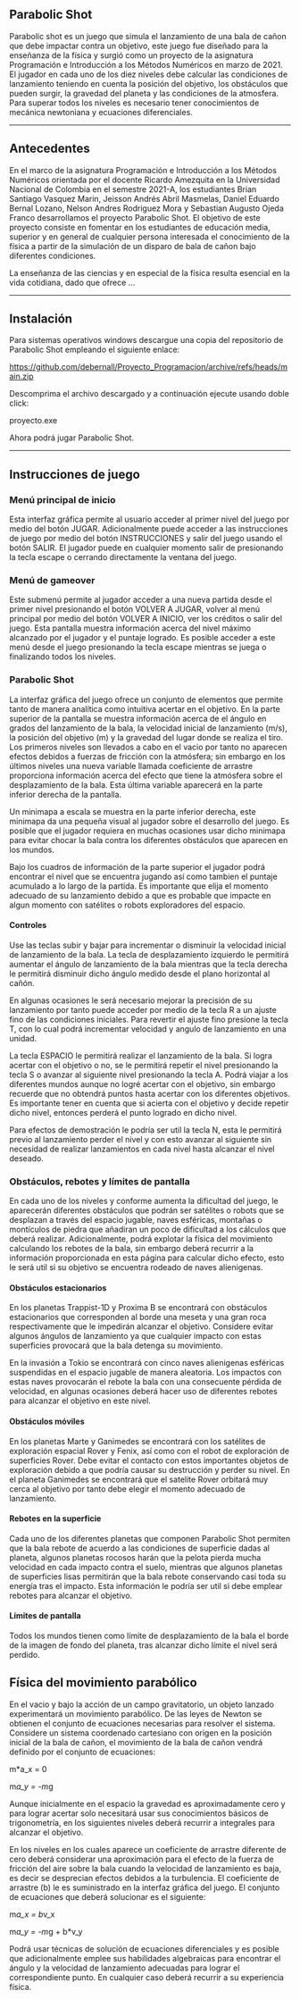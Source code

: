 ## Parabolic Shot
Parabolic shot es un juego que simula el lanzamiento de una bala de cañon que debe impactar contra un objetivo, este juego fue diseñado para la enseñanza de la física y surgió como un proyecto de la asignatura Programación e Introducción a los Métodos Numéricos en marzo de 2021. El jugador en cada uno de los diez niveles debe calcular las condiciones de lanzamiento teniendo en cuenta la posición del objetivo, los obstáculos que pueden surgir, la gravedad del planeta y las condiciones de la atmosfera. Para superar todos los niveles es necesario tener conocimientos de mecánica newtoniana y ecuaciones diferenciales.

***
## Antecedentes
En el marco de la asignatura Programación e Introducción a los Métodos Numéricos orientada por el docente Ricardo Amezquita en la Universidad Nacional de Colombia en el semestre 2021-A, los estudiantes Brian Santiago Vasquez Marin, Jeisson Andrés Abril Masmelas, Daniel Eduardo Bernal Lozano, Nelson Andres Rodriguez Mora y Sebastian Augusto Ojeda Franco desarrollamos el proyecto Parabolic Shot. El objetivo de este proyecto consiste en fomentar en los estudiantes de educación media, superior y en general de cualquier persona interesada el conocimiento de la física a partir de la simulación de un disparo de bala de cañon bajo diferentes condiciones. 

La enseñanza de las ciencias y en especial de la física resulta esencial en la vida cotidiana, dado que ofrece ...

***
## Instalación
Para sistemas operativos windows descargue una copia del repositorio de Parabolic Shot empleando el siguiente enlace:

 https://github.com/debernall/Proyecto_Programacion/archive/refs/heads/main.zip

Descomprima el archivo descargado y a continuación ejecute usando doble click:
 
 proyecto.exe

Ahora podrá jugar Parabolic Shot.

***
## Instrucciones de juego
### Menú principal de inicio
Esta interfaz gráfica permite al usuario acceder al primer nivel del juego por medio del botón JUGAR. Adicionalmente puede acceder a las instrucciones de juego por medio del botón INSTRUCCIONES y salir del juego usando el botón SALIR. El jugador puede en cualquier momento salir de presionando la tecla escape o cerrando directamente la ventana del juego.

### Menú de gameover
Este submenú permite al jugador acceder a una nueva partida desde el primer nivel presionando el botón VOLVER A JUGAR, volver al menú principal por medio del botón VOLVER A INICIO, ver los créditos o salir del juego. Esta pantalla muestra información acerca del nivel máximo alcanzado por el jugador y el puntaje logrado. Es posible acceder a este menú desde el juego presionando la tecla escape mientras se juega o finalizando todos los niveles. 

### Parabolic Shot
La interfaz gráfica del juego ofrece un conjunto de elementos que permite tanto de manera analítica como intuitiva acertar en el objetivo. En la parte superior de la pantalla se muestra información acerca de el ángulo en grados del lanzamiento de la bala, la velocidad inicial de lanzamiento (m/s), la posición del objetivo (m) y la gravedad del lugar donde se realiza el tiro. Los primeros niveles son llevados a cabo en el vacio por tanto no aparecen efectos debidos a fuerzas de fricción con la atmósfera; sin embargo en los últimos niveles una nueva variable llamada coeficiente de arrastre proporciona información acerca del efecto que tiene la atmósfera sobre el desplazamiento de la bala. Esta última variable aparecerá en la parte inferior derecha de la pantalla. 

Un minimapa a escala se muestra en la parte inferior derecha, este minimapa da una pequeña visual al jugador sobre el desarrollo del juego. Es posible que el jugador requiera en muchas ocasiones usar dicho minimapa para evitar chocar la bala contra los diferentes obstáculos que aparecen en los mundos.

Bajo los cuadros de información de la parte superior el jugador podrá encontrar el nivel que se encuentra jugando así como tambien el puntaje acumulado a lo largo de la partida. Es importante que elija el momento adecuado de su lanzamiento debido a que es probable que impacte en algun momento con satélites o robots exploradores del espacio.

#### Controles
Use las teclas subir y bajar para incrementar o disminuir la velocidad inicial de lanzamiento de la bala. La tecla de desplazamiento izquierdo le permitirá aumentar el ángulo de lanzamiento de la bala mientras que la tecla derecha le permitirá disminuir dicho ángulo medido desde el plano horizontal al cañón.

En algunas ocasiones le será necesario mejorar la precisión de su lanzamiento por tanto puede acceder por medio de la tecla R a un ajuste fino de las condiciones iniciales. Para revertir el ajuste fino presione la tecla T, con lo cual podrá incrementar velocidad y angulo de lanzamiento en una unidad.

La tecla ESPACIO le permitirá realizar el lanzamiento de la bala. Si logra acertar con el objetivo o no, se le permitirá repetir el nivel presionando la tecla S o avanzar al siguiente nivel presionando la tecla A. Podrá viajar a los diferentes mundos aunque no logré acertar con el objetivo, sin embargo recuerde que no obtendrá puntos hasta acertar con los diferentes objetivos. Es importante tener en cuenta que si acierta con el objetivo y decide repetir dicho nivel, entonces perderá el punto logrado en dicho nivel.

Para efectos de demostración le podría ser util la tecla N, esta le permitirá previo al lanzamiento perder el nivel y con esto avanzar al siguiente sin necesidad de realizar lanzamientos en cada nivel hasta alcanzar el nivel deseado.

### Obstáculos, rebotes y límites de pantalla
En cada uno de los niveles y conforme aumenta la dificultad del juego, le aparecerán diferentes obstáculos que podrán ser satélites o robots que se desplazan a través del espacio jugable, naves esféricas, montañas o montículos de piedra que añadiran un poco de dificultad a los cálculos que deberá realizar. Adicionalmente, podrá explotar la física del movimiento calculando los rebotes de la bala, sin embargo deberá recurrir a la información proporcionada en esta página para calcular dicho efecto, esto le será util si su objetivo se encuentra rodeado de naves alienigenas.

#### Obstáculos estacionarios
En los planetas Trappist-1D y Proxima B se encontrará con obstáculos estacionarios que corresponden al borde una meseta y una gran roca respectivamente que le impedirán alcanzar el objetivo. Considere evitar algunos ángulos de lanzamiento ya que cualquier impacto con estas superficies provocará que la bala detenga su movimiento.

En la invasión a Tokio se encontrará con cinco naves alienigenas esféricas suspendidas en el espacio jugable de manera aleatoria. Los impactos con estas naves provocarán el rebote la bala con una consecuente pérdida de velocidad, en algunas ocasiones deberá hacer uso de diferentes rebotes para alcanzar el objetivo en este nivel. 

#### Obstáculos móviles
En los planetas Marte y Ganimedes se encontrará con los satélites de exploración espacial Rover y Fenix, así como con el robot de exploración de superficies Rover. Debe evitar el contacto con estos importantes objetos de exploración debido a que podría causar su destrucción y perder su nivel. En el planeta Ganimedes se encontrará que el satelite Rover orbitará muy cerca al objetivo por tanto debe elegir el momento adecuado de lanzamiento.

#### Rebotes en la superficie
Cada uno de los diferentes planetas que componen Parabolic Shot permiten que la bala rebote de acuerdo a las condiciones de superficie dadas al planeta, algunos planetas rocosos harán que la pelota pierda mucha velocidad en cada impacto contra el suelo, mientras que algunos planetas de superficies lisas permitirán que la bala rebote conservando casi toda su energía tras el impacto. Esta información le podría ser util si debe emplear rebotes para alcanzar el objetivo.

#### Límites de pantalla
Todos los mundos tienen como límite de desplazamiento de la bala el borde de la imagen de fondo del planeta, tras alcanzar dicho límite el nivel será perdido.

## Física del movimiento parabólico

En el vacio y bajo la acción de un campo gravitatorio, un objeto lanzado experimentará un movimiento parabólico. De las leyes de Newton se obtienen el conjunto de ecuaciones necesarias para resolver el sistema. Considere un sistema coordenado cartesiano con origen en la posición inicial de la bala de cañon, el movimiento de la bala de cañon vendrá definido por el conjunto de ecuaciones:

 m*a_x = 0
 
 m*a_y = -m*g

Aunque inicialmente en el espacio la gravedad es aproximadamente cero y para lograr acertar solo necesitará usar sus conocimientos básicos de trigonometría, en los siguientes niveles deberá recurrir a integrales para alcanzar el objetivo. 

En los niveles en los cuales aparece un coeficiente de arrastre diferente de cero deberá considerar una aproximación para el efecto de la fuerza de fricción del aire sobre la bala cuando la velocidad de lanzamiento es baja, es decir se desprecian efectos debidos a la turbulencia. El coeficiente de arrastre (b) le es suministrado en la interfaz gráfica del juego. El conjunto de ecuaciones que deberá solucionar es el siguiente: 

 m*a_x = b*v_x
 
 m*a_y = -m*g + b*v_y

Podrá usar técnicas de solución de ecuaciones diferenciales y es posible que adicionalmente emplee sus habilidades algebraicas para encontrar el ángulo y la velocidad de lanzamiento adecuadas para lograr el correspondiente punto. En cualquier caso deberá recurrir a su experiencia física.
